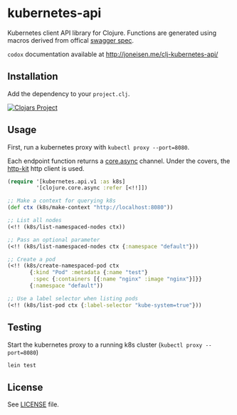 # kubernetes-api

Kubernetes client API library for Clojure. Functions are generated using macros derived from offical [swagger spec](http://kubernetes.io/swagger-spec/api/v1).

`codox` documentation available at http://joneisen.me/clj-kubernetes-api/

## Installation

Add the dependency to your `project.clj`.

[![Clojars Project](http://clojars.org/kubernetes-api/latest-version.svg)](http://clojars.org/kubernetes-api)

## Usage

First, run a kubernetes proxy with `kubectl proxy --port=8080`.

Each endpoint function returns a [core.async](https://github.com/clojure/core.async) channel. Under the covers, the [http-kit](www.http-kit.org) http client is used.

```clojure
(require '[kubernetes.api.v1 :as k8s]
         '[clojure.core.async :refer [<!!]])

;; Make a context for querying k8s
(def ctx (k8s/make-context "http://localhost:8080"))

;; List all nodes
(<!! (k8s/list-namespaced-nodes ctx))

;; Pass an optional parameter
(<!! (k8s/list-namespaced-nodes ctx {:namespace "default"}))

;; Create a pod
(<!! (k8s/create-namespaced-pod ctx
       {:kind "Pod" :metadata {:name "test"}
        :spec {:containers [{:name "nginx" :image "nginx"}]}}
       {:namespace "default"))

;; Use a label selector when listing pods
(<!! (k8s/list-pod ctx {:label-selector "kube-system=true"}))
```

## Testing

Start the kubernetes proxy to a running k8s cluster (`kubectl proxy --port=8080`)

```bash
lein test
```

## License

See [LICENSE](LICENSE) file.
